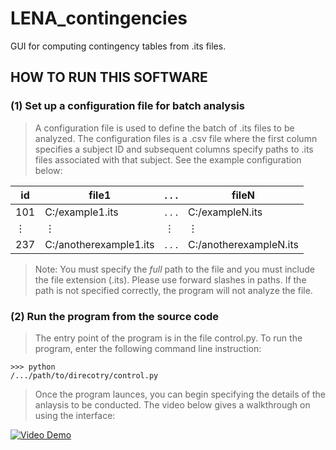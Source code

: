 # LENA_contingencies
GUI for computing contingency tables from .its files.

## HOW TO RUN THIS SOFTWARE

### (1) Set up a configuration file for batch analysis

> A configuration file is used to define the batch of .its files to be analyzed. The configuration files is a .csv file where the first column specifies a subject ID and subsequent columns specify paths to .its files associated with that subject. See the example configuration below:

| id | file1 | . . . | fileN |
|-------|----|-------|--------|
| 101|  C:/example1.its  | . . . | C:/exampleN.its      |
|⋮|⋮|⋮|⋮|
| 237| C:/anotherexample1.its | . . . | C:/anotherexampleN.its |

> Note: You must specify the *full* path to the file and you must include the file extension (.its). Please use forward slashes in paths. If the path is not specified correctly, the program will not analyze the file.

### (2) Run the program from the source code

> The entry point of the program is in the file control.py. To run the program, enter the following command line instruction:

<code>>>> python /.../path/to/direcotry/control.py</code>
> Once the program launces, you can begin specifying the details of the anlaysis to be conducted. The video below gives a walkthrough on using the interface:

[![Video Demo](http://research.vuse.vanderbilt.edu/rasl/wp-content/uploads/2016/09/LENA_contingencies%20Video%20Demo%20Img.jpg)](https://www.youtube.com/watch?v=LG-wz6yGV6g&feature=youtu.be)
